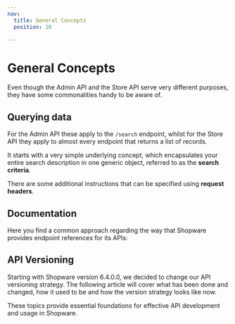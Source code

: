 ```yaml
---
nav:
  title: General Concepts
  position: 10

---
```


# General Concepts

Even though the Admin API and the Store API serve very different purposes, they have some commonalities handy to be aware of.

## Querying data

For the Admin API these apply to the `/search` endpoint, whilst for the Store API they apply to almost every endpoint that returns a list of records.

It starts with a very simple underlying concept, which encapsulates your entire search description in one generic object, referred to as the **search criteria**.

<PageRef page="search-criteria" />

There are some additional instructions that can be specified using **request headers**.

<PageRef page="request-headers" />

## Documentation

Here you find a common approach regarding the way that Shopware provides endpoint references for its APIs:

<PageRef page="generated-reference" />

## API Versioning

Starting with Shopware version 6.4.0.0, we decided to change our API versioning strategy. The following article will cover what has been done and changed, how it used to be and how the version strategy looks like now.

<PageRef page="api-versioning" />

These topics provide essential foundations for effective API development and usage in Shopware.
